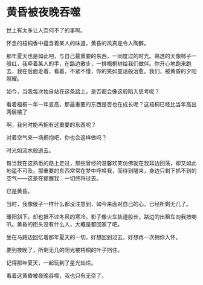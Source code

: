 # 黄昏被夜晚吞噬

世上有太多让人奈何不了的事啊。

怀念的梧桐香中蕴含着某人的味道，黄昏的风真是令人陶醉。

那年夏天也是如此吧，与自己最重要的东西，一同度过的时光。熟透的天像柿子一般红，我牵着某人的手，在路边散步，一排梧桐树给我们做伴。你开心地跑来跑去，我在后面走着，看着，不紧不慢，你的笑如童话般治愈。我们，被黄昏的夕阳照耀。

如今，当我每次独自站在这条路上，是否都会像这般陷入思考呢？

看着梧桐一年一年变高，那最重要的东西是否也在成长呢？这梧桐已经比当年高出两层楼了

啊，我何时能再拥有这重要的东西呢？

对着空气来一场拥抱吧，你也会这样做吗？

时光如流水般逝去。

每当我在这熟悉的路上走过，那些曾经的温馨欢笑仿佛就在我耳边回荡，却又如此地遥不可及。那重要的东西常常在梦中呼唤我，而待到醒来，身边只剩下抓不到的空气——这是在提醒我：一切终将过去。

已是黄昏。

当时，我像傻子一样什么都没注意到，如今来面对自己的心，已经所剩无几了。

暖阳斜下，却也抵不过冬风的寒冷。影子像火车轨道般长，路边的出租车向我按喇叭。黄昏的街头没有什么人，大概是都回家了吧。

坐在马路边回忆着那年夏天的一切，好想回到过去，好想再一次拥你入怀。

要到夜晚了，所剩无几的阳光被梧桐的叶子挡住。

记得那年夏天，一起玩到了星光灿烂。

看着这黄昏被夜晚吞噬，我也只有无奈了。
